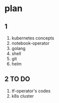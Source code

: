 # plan

## 1

1. kubernetes concepts
2. notebook-operator
3. golang
4. shell
5. git
6. helm

## 2 TO DO

1. tf-operator's codes
2. k8s cluster
